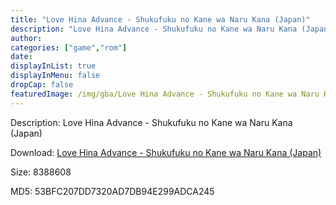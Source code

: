 ```yaml
---
title: "Love Hina Advance - Shukufuku no Kane wa Naru Kana (Japan)"
description: "Love Hina Advance - Shukufuku no Kane wa Naru Kana (Japan)"
author: 
categories: ["game","rom"]
date: 
displayInList: true
displayInMenu: false
dropCap: false
featuredImage: /img/gba/Love Hina Advance - Shukufuku no Kane wa Naru Kana [Japan].jpg
---
```


Description: Love Hina Advance - Shukufuku no Kane wa Naru Kana (Japan)

Download: <a style="text-decoration:underline;" href="https://mega.nz/#!nPJiQAxD!tzSAMhp_l5cZKkmpvIaftbkmWdLiKXuBwTGMVyyIcHE" target = "_blank" rel = "nofollow" > Love Hina Advance - Shukufuku no Kane wa Naru Kana (Japan)</a>

Size: 8388608

MD5: 53BFC207DD7320AD7DB94E299ADCA245

